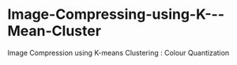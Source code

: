 # Image-Compressing-using-K---Mean-Cluster
Image Compression using K-means Clustering : Colour Quantization
